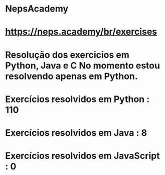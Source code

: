 # NepsAcademy
# https://neps.academy/br/exercises 
# Resolução dos exercicios em Python, Java e C No momento estou resolvendo apenas em Python.
# Exercícios resolvidos em Python : 110
# Exercícios resolvidos em Java : 8
# Exercícios resolvidos em JavaScript : 0
